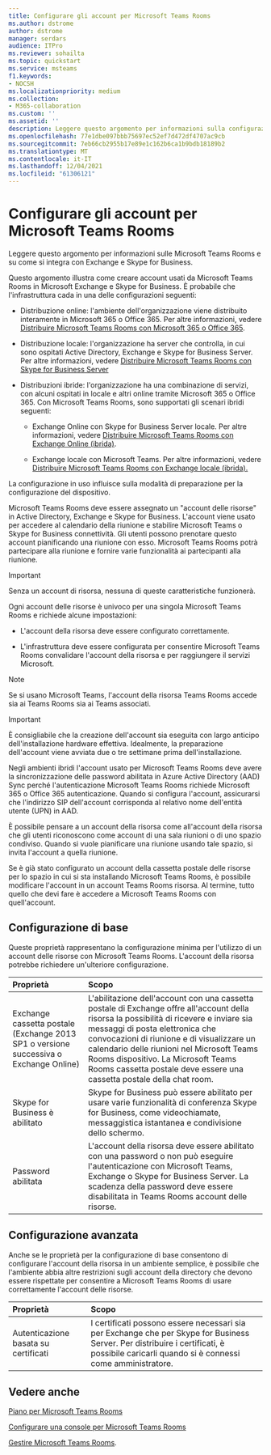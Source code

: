 ```yaml
---
title: Configurare gli account per Microsoft Teams Rooms
ms.author: dstrome
author: dstrome
manager: serdars
audience: ITPro
ms.reviewer: sohailta
ms.topic: quickstart
ms.service: msteams
f1.keywords:
- NOCSH
ms.localizationpriority: medium
ms.collection:
- M365-collaboration
ms.custom: ''
ms.assetid: ''
description: Leggere questo argomento per informazioni sulla configurazione degli account per Microsoft Teams Rooms in Exchange e Skype for Business.
ms.openlocfilehash: 77e1dbe097bbb75697ec52ef7d472df4707ac9cb
ms.sourcegitcommit: 7eb66cb2955b17e89e1c162b6ca1b9bdb18189b2
ms.translationtype: MT
ms.contentlocale: it-IT
ms.lasthandoff: 12/04/2021
ms.locfileid: "61306121"
---
```

# <a name="configure-accounts-for-microsoft-teams-rooms"></a>Configurare gli account per Microsoft Teams Rooms
 
Leggere questo argomento per informazioni sulle Microsoft Teams Rooms e su come si integra con Exchange e Skype for Business.
  
Questo argomento illustra come creare account usati da Microsoft Teams Rooms in Microsoft Exchange e Skype for Business. È probabile che l'infrastruttura cada in una delle configurazioni seguenti:
  
- Distribuzione online: l'ambiente dell'organizzazione viene distribuito interamente in Microsoft 365 o Office 365. Per altre informazioni, vedere [Distribuire Microsoft Teams Rooms con Microsoft 365 o Office 365](with-office-365.md).
    
- Distribuzione locale: l'organizzazione ha server che controlla, in cui sono ospitati Active Directory, Exchange e Skype for Business Server. Per altre informazioni, vedere [Distribuire Microsoft Teams Rooms con Skype for Business Server](with-skype-for-business-server-2015.md)
    
- Distribuzioni ibride: l'organizzazione ha una combinazione di servizi, con alcuni ospitati in locale e altri online tramite Microsoft 365 o Office 365. Con Microsoft Teams Rooms, sono supportati gli scenari ibridi seguenti:
    
  - Exchange Online con Skype for Business Server locale. Per altre informazioni, vedere [Distribuire Microsoft Teams Rooms con Exchange Online (ibrida)](with-exchange-online.md).
    
  - Exchange locale con Microsoft Teams. Per altre informazioni, vedere [Distribuire Microsoft Teams Rooms con Exchange locale (ibrida).](with-exchange-on-premises.md)
    
La configurazione in uso influisce sulla modalità di preparazione per la configurazione del dispositivo.
  
Microsoft Teams Rooms deve essere assegnato un "account delle risorse" in Active Directory, Exchange e Skype for Business. L'account viene usato per accedere al calendario della riunione e stabilire Microsoft Teams o Skype for Business connettività. Gli utenti possono prenotare questo account pianificando una riunione con esso. Microsoft Teams Rooms potrà partecipare alla riunione e fornire varie funzionalità ai partecipanti alla riunione.
  
> [!IMPORTANT]
> Senza un account di risorsa, nessuna di queste caratteristiche funzionerà. 
  
Ogni account delle risorse è univoco per una singola Microsoft Teams Rooms e richiede alcune impostazioni:
  
- L'account della risorsa deve essere configurato correttamente.
    
- L'infrastruttura deve essere configurata per consentire Microsoft Teams Rooms convalidare l'account della risorsa e per raggiungere il servizi Microsoft.

> [!NOTE] 
> Se si usano Microsoft Teams, l'account della risorsa Teams Rooms accede sia ai Teams Rooms sia ai Teams associati.
    
> [!IMPORTANT]
> È consigliabile che la creazione dell'account sia eseguita con largo anticipo dell'installazione hardware effettiva. Idealmente, la preparazione dell'account viene avviata due o tre settimane prima dell'installazione.
> 

Negli ambienti ibridi l'account usato per Microsoft Teams Rooms deve avere la sincronizzazione delle password abilitata in Azure Active Directory (AAD) Sync perché l'autenticazione Microsoft Teams Rooms richiede Microsoft 365 o Office 365  autenticazione. Quando si configura l'account, assicurarsi che l'indirizzo SIP dell'account corrisponda al relativo nome dell'entità utente (UPN) in AAD. 
  
È possibile pensare a un account della risorsa come all'account della risorsa che gli utenti riconoscono come account di una sala riunioni o di uno spazio condiviso. Quando si vuole pianificare una riunione usando tale spazio, si invita l'account a quella riunione.
  
Se è già stato configurato un account della cassetta postale delle risorse per lo spazio in cui si sta installando Microsoft Teams Rooms, è possibile modificare l'account in un account Teams Rooms risorsa. Al termine, tutto quello che devi fare è accedere a Microsoft Teams Rooms con quell'account.
  
## <a name="basic-configuration"></a>Configurazione di base

Queste proprietà rappresentano la configurazione minima per l'utilizzo di un account delle risorse con Microsoft Teams Rooms. L'account della risorsa potrebbe richiedere un'ulteriore configurazione.
  
|**Proprietà**|**Scopo**|
|:-----|:-----|
|Exchange cassetta postale (Exchange 2013 SP1 o versione successiva o Exchange Online)  <br/> |L'abilitazione dell'account con una cassetta postale di Exchange offre all'account della risorsa la possibilità di ricevere e inviare sia messaggi di posta elettronica che convocazioni di riunione e di visualizzare un calendario delle riunioni nel Microsoft Teams Rooms dispositivo. La Microsoft Teams Rooms cassetta postale deve essere una cassetta postale della chat room.  <br/> |
|Skype for Business è abilitato  <br/> |Skype for Business può essere abilitato per usare varie funzionalità di conferenza Skype for Business, come videochiamate, messaggistica istantanea e condivisione dello schermo.  <br/> |
|Password abilitata  <br/> |L'account della risorsa deve essere abilitato con una password o non può eseguire l'autenticazione con Microsoft Teams, Exchange o Skype for Business Server. La scadenza della password deve essere disabilitata in Teams Rooms account delle risorse.   <br/> |
   
## <a name="advanced-configuration"></a>Configurazione avanzata

Anche se le proprietà per la configurazione di base consentono di configurare l'account della risorsa in un ambiente semplice, è possibile che l'ambiente abbia altre restrizioni sugli account della directory che devono essere rispettate per consentire a Microsoft Teams Rooms di usare correttamente l'account delle risorse.
  
|**Proprietà**|**Scopo**|
|:-----|:-----|
|Autenticazione basata su certificati  <br/> |I certificati possono essere necessari sia per Exchange che per Skype for Business Server. Per distribuire i certificati, è possibile caricarli quando si è connessi come amministratore.  <br/> |
  
## <a name="see-also"></a>Vedere anche

[Piano per Microsoft Teams Rooms](rooms-plan.md)
  
[Configurare una console per Microsoft Teams Rooms](console.md)
  
[Gestire Microsoft Teams Rooms](rooms-manage.md).

